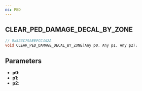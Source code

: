 ```yaml
---
ns: PED
---
```

## CLEAR_PED_DAMAGE_DECAL_BY_ZONE

```c
// 0x523C79AEEFCC4A2A
void CLEAR_PED_DAMAGE_DECAL_BY_ZONE(Any p0, Any p1, Any p2);
```

## Parameters
* **p0**:
* **p1**:
* **p2**:
